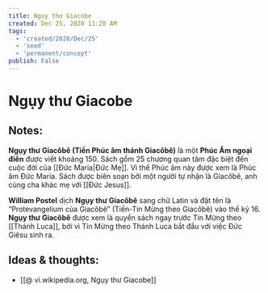 ```yaml
---
title: Ngụy thư Giacobe
created: Dec 25, 2020 11:28 AM
tags:
  - 'created/2020/Dec/25'
  - 'seed'
  - 'permanent/concept'
publish: False
---
```

# Ngụy thư Giacobe

## Notes:
**Ngụy thư Giacôbê (Tiền Phúc âm thánh Giacôbê)** là một **Phúc Âm ngoại điển** được viết khoảng 150. Sách gồm 25 chương quan tâm đặc biệt đến cuộc đời của [[Đức Maria|Đức Mẹ]]. Vì thế Phúc âm này được xem là Phúc âm Đức Maria. Sách được biên soạn bởi một người tự nhận là Giacôbê, anh cùng cha khác mẹ với [[Đức Jesus]].

**William Postel** dịch **Ngụy thư Giacôbê** sang chữ Latin và đặt tên là “Protevangelium của Giacôbê” (Tiền-Tin Mừng theo Giacôbê) vào thế kỷ 16. **Ngụy thư Giacôbê** được xem là quyển sách ngay trước Tin Mừng theo [[Thánh Luca]], bởi vì Tin Mừng theo Thánh Luca bắt đầu với việc Đức Giêsu sinh ra. 


## Ideas & thoughts:
- [[@ vi.wikipedia.org, Ngụy thư Giacobe]]